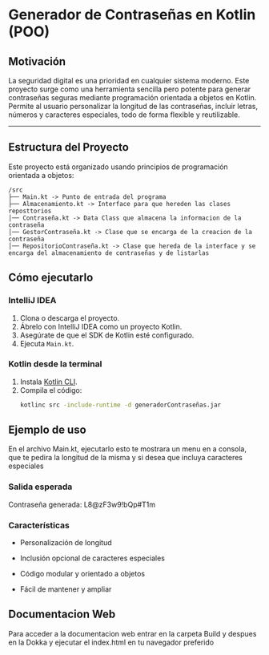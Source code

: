 #  Generador de Contraseñas en Kotlin (POO)

##  Motivación

La seguridad digital es una prioridad en cualquier sistema moderno. Este proyecto surge como una herramienta sencilla pero potente para generar contraseñas seguras mediante programación orientada a objetos en Kotlin. Permite al usuario personalizar la longitud de las contraseñas, incluir letras, números y caracteres especiales, todo de forma flexible y reutilizable.

---

##  Estructura del Proyecto

Este proyecto está organizado usando principios de programación orientada a objetos:

```
/src
├── Main.kt -> Punto de entrada del programa
├── Almacenamiento.kt -> Interface para que hereden las clases reposttorios
│── Contraseña.kt -> Data Class que almacena la informacion de la contraseña
│── GestorContraseña.kt -> Clase que se encarga de la creacion de la contraseña
│── RepositorioContraseña.kt -> Clase que hereda de la interface y se encarga del almacenamiento de contraseñas y de listarlas
```

##  Cómo ejecutarlo

###  IntelliJ IDEA
1. Clona o descarga el proyecto.
2. Ábrelo con IntelliJ IDEA como un proyecto Kotlin.
3. Asegúrate de que el SDK de Kotlin esté configurado.
4. Ejecuta `Main.kt`.

###  Kotlin desde la terminal
1. Instala [Kotlin CLI](https://kotlinlang.org/docs/command-line.html).
2. Compila el código:
   ```bash
   kotlinc src -include-runtime -d generadorContraseñas.jar
   ```
## Ejemplo de uso

En el archivo Main.kt, ejecutarlo esto te mostrara un menu en a consola, que te pedira la longitud de la misma y si desea que incluya caracteres especiales

### Salida esperada 
Contraseña generada: L8@zF3w9!bQp#T1m

### Características
- Personalización de longitud

- Inclusión opcional de caracteres especiales

- Código modular y orientado a objetos

- Fácil de mantener y ampliar

## Documentacion Web

Para acceder a la documentacion web entrar en la carpeta Build y despues en la Dokka y ejecutar el index.html en tu navegador preferido


